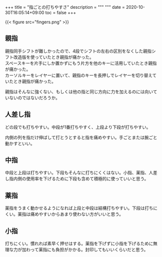 +++
title = "指ごとの打ちやすさ"
description = """
"""
date = 2020-10-30T16:05:14+09:00
toc = false
+++
<!--more-->

{{< figure src="fingers.png" >}}

## 親指
親指同手シフトが難しかったので、4段でシフトの左右の区別をなくした親指シフト改造版を使っていたとき親指が痛かった。\
スペースキーを片手にしか置かずにもう片方を他のキーに活用していたとき親指が痛かった。\
カーソルキーをレイヤーに置いて、親指のキーを長押しでレイヤーを切り替えていたとき親指が痛かった。

親指はそんなに強くない、もしくは他の指と同じ方向に力を加えるのには向いていないのではないだろうか。

## 人差し指
どの段でも打ちやすい。中段が1番打ちやすく、上段より下段が打ちやすい。

内側の列を指だけ伸ばして打とうとすると指を痛めやすい。手ごとまたは腕ごと動かすといい。

## 中指
中段と上段は打ちやすい。下段もそんなに打ちにくくはない。小指、薬指、人差し指内側の使用率を下げるために下段も含めて積極的に使っていいと思う。

## 薬指
薬指をうまく動かせるようになれば上段と中段は結構打ちやすい。下段は打ちにくい。薬指は痛めやすいからあまり使わない方がいいと思う。

## 小指
打ちにくい。慣れれば素早く押せはする。薬指を下げずに小指を下げるために無理な力が加わって薬指にも負担がかかる。封印してもいいくらいだと思う。
